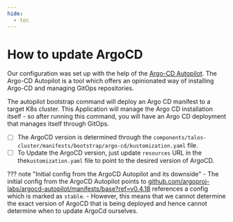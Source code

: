 ```yaml
---
hide:
  - toc
---
```


# How to update ArgoCD

Our configuration was set up with the help of the [Argo-CD Autopilot](https://argocd-autopilot.readthedocs.io/en/stable). The Argo-CD Autopilot is a tool which offers an opinionated way of installing Argo-CD and managing GitOps repositories.

The autopilot bootstrap command will deploy an Argo CD manifest to a target K8s cluster. This Application will manage the Argo CD installation itself - so after running this command, you will have an Argo CD deployment that manages itself through GitOps.

- [ ] The ArgoCD version is determined through the `components/talos-cluster/manifests/bootstrap/argo-cd/kustomization.yaml` file.
- [ ] To Update the ArgoCD version, just update `resources` URL in the the`kustomization.yaml` file to point to the desired version of ArgoCD.

??? note "Initial config from the ArgoCD Autopilot and its downside"
    - The initial config from the ArgoCD Autopilot points to [github.com/argoproj-labs/argocd-autopilot/manifests/base?ref=v0.4.18](https://github.com/argoproj-labs/argocd-autopilot/blob/main/manifests/base/kustomization.yaml) references a config which is marked as `stable`.
    - However, this means that we cannot determine the exact version of ArgoCD that is being deployed and hence cannot determine when to update ArgoCd ourselves.

